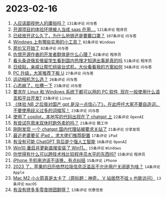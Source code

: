 # 2023-02-16

1. [人应该鄙视他人的庸俗吗？](https://www.v2ex.com/t/916559) `131条评论` `问与答`
1. [开源项目的体验环境被人当成 saas 在用....](https://www.v2ex.com/t/916597) `121条评论` `程序员`
1. [已经放开这么久了，为什么地铁还是要戴口罩？](https://www.v2ex.com/t/916524) `107条评论` `问与答`
1. [Windows 上有哪些实用的小工具？](https://www.v2ex.com/t/916516) `82条评论` `Windows`
1. [房价又开始了](https://www.v2ex.com/t/916585) `82条评论` `问与答`
1. [仇恨开源作者的开发者群体是什么心理？](https://www.v2ex.com/t/916534) `62条评论` `程序员`
1. [看头条说俄亥俄留学生看到国内热搜才知道出事是真的吗](https://www.v2ex.com/t/916682) `51条评论` `程序员`
1. [日经贴，亲戚让帮忙组装台式机，大伙看看我的方案如何](https://www.v2ex.com/t/916640) `34条评论` `问与答`
1. [PC 升级，大家推荐下板 U](https://www.v2ex.com/t/916563) `27条评论` `问与答`
1. [运动相机怎么选？](https://www.v2ex.com/t/916671) `26条评论` `问与答`
1. [心态崩了，吐槽一下](https://www.v2ex.com/t/916696) `23条评论` `问与答`
1. [要求在 Linux 和 Windows 系统下都可以用的 PC 软件, 现在一般使用什么语言和平台开发?](https://www.v2ex.com/t/916679) `23条评论` `Linux`
1. [《体验 NB 之后我对国产 gpt 是没一点信心了》，在此呼吁大家不要自造词，不要使用歧义过多的词缩写！](https://www.v2ex.com/t/916622) `23条评论` `问与答`
1. [使用了 copilot，本地写的代码出现在了 chatgpt 上](https://www.v2ex.com/t/916531) `22条评论` `OpenAI`
1. [有尝试在周末双休时跑外卖的吗？](https://www.v2ex.com/t/916683) `21条评论` `酷工作`
1. [刚刚发现 一个 chatgpt 国内代理站被要求关站了](https://www.v2ex.com/t/916661) `21条评论` `分享发现`
1. [最近老婆要买 iPad ，求大佬们推荐配置](https://www.v2ex.com/t/916551) `17条评论` `iPad`
1. [有没有可能 ChatGPT 背后是个强人工智能](https://www.v2ex.com/t/916626) `16条评论` `OpenAI`
1. [Win10 重启并更新直接安装了 Win11。](https://www.v2ex.com/t/916642) `15条评论` `Windows`
1. [你觉得有什么可以跨技术栈比较程序员水平的东西吗?](https://www.v2ex.com/t/916638) `15条评论` `程序员`
1. [iPhone 手机电池该不该换，有点纠结](https://www.v2ex.com/t/916604) `15条评论` `iPhone`
1. [2023 了，苹果的日历依然垃圾信息泛滥且不允许用户关闭是为啥？](https://www.v2ex.com/t/916693) `14条评论` `Apple`
1. [Mac M2 小火箭真是太卡了（原标题：神奇， V 站居然不挂 v 也能访问）](https://www.v2ex.com/t/916578) `13条评论` `macOS`
1. [有没有拼多多零食拼团群呀？](https://www.v2ex.com/t/916535) `13条评论` `优惠信息`
